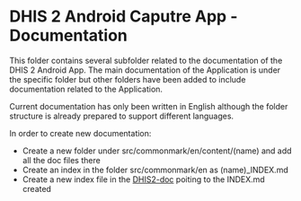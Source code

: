# DHIS 2 Android Caputre App - Documentation

This folder contains several subfolder related to the documentation of the DHIS 2 Android App. The main documentation of the Application is under the specific folder but other folders have been added to include documentation related to the Application.

Current documentation has only been written in English although the folder structure is already prepared to support different languages.

In order to create new documentation:

* Create a new folder under src/commonmark/en/content/(name) and add all the doc files there
* Create an index in the folder src/commonmark/en as (name)\_INDEX.md
* Create a new index file in the [DHIS2-doc](https://github.com/dhis2/dhis2-docs/tree/master/src/commonmark/en) poiting to the INDEX.md created
